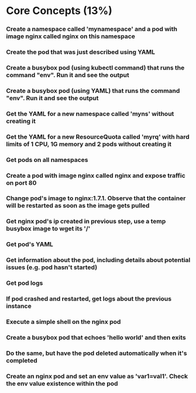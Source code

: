 # Core Concepts (13%)

### Create a namespace called 'mynamespace' and a pod with image nginx called nginx on this namespace
### Create the pod that was just described using YAML
### Create a busybox pod (using kubectl command) that runs the command "env". Run it and see the output
### Create a busybox pod (using YAML) that runs the command "env". Run it and see the output
### Get the YAML for a new namespace called 'myns' without creating it
### Get the YAML for a new ResourceQuota called 'myrq' with hard limits of 1 CPU, 1G memory and 2 pods without creating it
### Get pods on all namespaces
### Create a pod with image nginx called nginx and expose traffic on port 80
### Change pod's image to nginx:1.7.1. Observe that the container will be restarted as soon as the image gets pulled
### Get nginx pod's ip created in previous step, use a temp busybox image to wget its '/'
### Get pod's YAML
### Get information about the pod, including details about potential issues (e.g. pod hasn't started)
### Get pod logs
### If pod crashed and restarted, get logs about the previous instance
### Execute a simple shell on the nginx pod
### Create a busybox pod that echoes 'hello world' and then exits
### Do the same, but have the pod deleted automatically when it's completed
### Create an nginx pod and set an env value as 'var1=val1'. Check the env value existence within the pod

